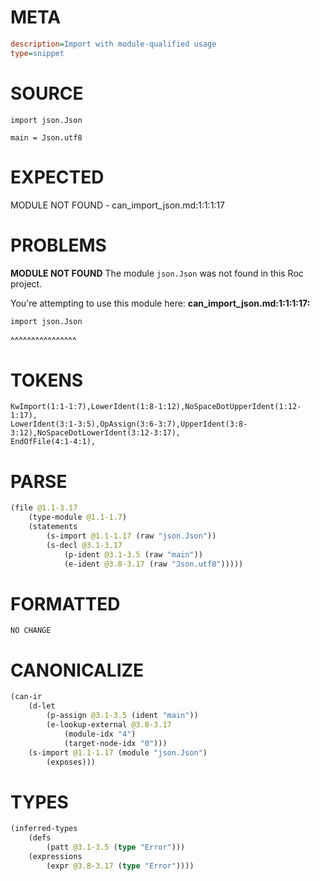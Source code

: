 # META
~~~ini
description=Import with module-qualified usage
type=snippet
~~~
# SOURCE
~~~roc
import json.Json

main = Json.utf8
~~~
# EXPECTED
MODULE NOT FOUND - can_import_json.md:1:1:1:17
# PROBLEMS
**MODULE NOT FOUND**
The module `json.Json` was not found in this Roc project.

You're attempting to use this module here:
**can_import_json.md:1:1:1:17:**
```roc
import json.Json
```
^^^^^^^^^^^^^^^^


# TOKENS
~~~zig
KwImport(1:1-1:7),LowerIdent(1:8-1:12),NoSpaceDotUpperIdent(1:12-1:17),
LowerIdent(3:1-3:5),OpAssign(3:6-3:7),UpperIdent(3:8-3:12),NoSpaceDotLowerIdent(3:12-3:17),
EndOfFile(4:1-4:1),
~~~
# PARSE
~~~clojure
(file @1.1-3.17
	(type-module @1.1-1.7)
	(statements
		(s-import @1.1-1.17 (raw "json.Json"))
		(s-decl @3.1-3.17
			(p-ident @3.1-3.5 (raw "main"))
			(e-ident @3.8-3.17 (raw "Json.utf8")))))
~~~
# FORMATTED
~~~roc
NO CHANGE
~~~
# CANONICALIZE
~~~clojure
(can-ir
	(d-let
		(p-assign @3.1-3.5 (ident "main"))
		(e-lookup-external @3.8-3.17
			(module-idx "4")
			(target-node-idx "0")))
	(s-import @1.1-1.17 (module "json.Json")
		(exposes)))
~~~
# TYPES
~~~clojure
(inferred-types
	(defs
		(patt @3.1-3.5 (type "Error")))
	(expressions
		(expr @3.8-3.17 (type "Error"))))
~~~
